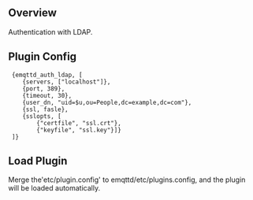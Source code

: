 ## Overview

Authentication with LDAP.

## Plugin Config

```
 {emqttd_auth_ldap, [
    {servers, ["localhost"]},
    {port, 389},
    {timeout, 30},
    {user_dn, "uid=$u,ou=People,dc=example,dc=com"},
    {ssl, fasle},
    {sslopts, [
        {"certfile", "ssl.crt"},
        {"keyfile", "ssl.key"}]}
 ]}
```

## Load Plugin

Merge the'etc/plugin.config' to emqttd/etc/plugins.config, and the plugin will be loaded automatically.

